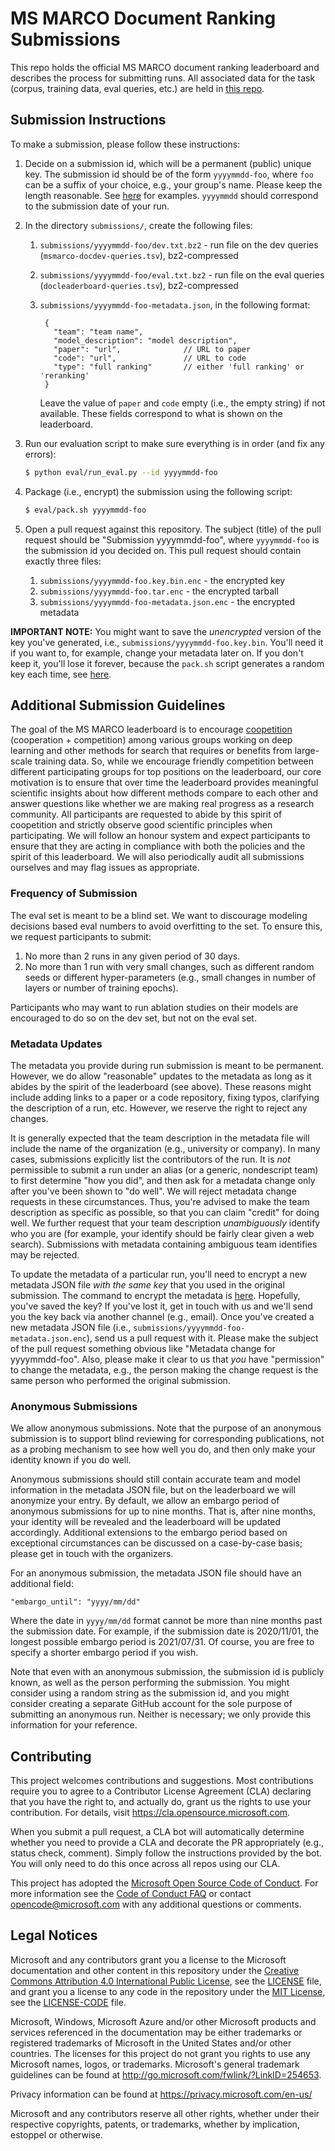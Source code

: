 # MS MARCO Document Ranking Submissions

This repo holds the official MS MARCO document ranking leaderboard and describes the process for submitting runs.
All associated data for the task (corpus, training data, eval queries, etc.) are held in [this repo](https://github.com/microsoft/MSMARCO-Document-Ranking).

## Submission Instructions

To make a submission, please follow these instructions:

1. Decide on a submission id, which will be a permanent (public) unique key. The submission id should be of the form `yyyymmdd-foo`, where `foo` can be a suffix of your choice, e.g., your group's name.
Please keep the length reasonable.
See [here](https://github.com/microsoft/MSMARCO-Document-Ranking-Archive/tree/main/submissions) for examples.
`yyyymmdd` should correspond to the submission date of your run.

2. In the directory `submissions/`, create the following files:
   1. `submissions/yyyymmdd-foo/dev.txt.bz2` - run file on the dev queries (`msmarco-docdev-queries.tsv`), bz2-compressed
   2. `submissions/yyyymmdd-foo/eval.txt.bz2` - run file on the eval queries (`docleaderboard-queries.tsv`), bz2-compressed
   3. `submissions/yyyymmdd-foo-metadata.json`, in the following format:

       ```
        {
          "team": "team name",
          "model_description": "model description",
          "paper": "url",              // URL to paper
          "code": "url",               // URL to code
          "type": "full ranking"       // either 'full ranking' or 'reranking'
        }
       ```
       Leave the value of `paper` and `code` empty (i.e., the empty string) if not available.
       These fields correspond to what is shown on the leaderboard.

3. Run our evaluation script to make sure everything is in order (and fix any errors):
   ```bash
   $ python eval/run_eval.py --id yyyymmdd-foo
   ```

4. Package (i.e., encrypt) the submission using the following script:
   ```bash
   $ eval/pack.sh yyyymmdd-foo
   ```

5. Open a pull request against this repository.
The subject (title) of the pull request should be "Submission yyyymmdd-foo", where `yyyymmdd-foo` is the submission id you decided on.
This pull request should contain exactly three files:
   1. `submissions/yyyymmdd-foo.key.bin.enc` - the encrypted key
   2. `submissions/yyyymmdd-foo.tar.enc` - the encrypted tarball
   3. `submissions/yyyymmdd-foo-metadata.json.enc` - the encrypted metadata

**IMPORTANT NOTE:**
You might want to save the _unencrypted_ version of the key you've generated, i.e., `submissions/yyyymmdd-foo.key.bin`.
You'll need it if you want to, for example, change your metadata later on.
If you don't keep it, you'll lose it forever, because the `pack.sh` script generates a random key each time, see [here](https://github.com/microsoft/MSMARCO-Document-Ranking-Submissions/blob/main/eval/pack.sh#L6).

## Additional Submission Guidelines

The goal of the MS MARCO leaderboard is to encourage [coopetition](https://en.wikipedia.org/wiki/Coopetition) (cooperation + competition) among various groups working on deep learning and other methods for search that requires or benefits from large-scale training data.
So, while we encourage friendly competition between different participating groups for top positions on the leaderboard, our core motivation is to ensure that over time the leaderboard provides meaningful scientific insights about how different methods compare to each other and answer questions like whether we are making real progress as a research community.
All participants are requested to abide by this spirit of coopetition and strictly observe good scientific principles when participating.
We will follow an honour system and expect participants to ensure that they are acting in compliance with both the policies and the spirit of this leaderboard.
We will also periodically audit all submissions ourselves and may flag issues as appropriate. 

### Frequency of Submission
The eval set is meant to be a blind set.
We want to discourage modeling decisions based eval numbers to avoid overfitting to the set.
To ensure this, we request participants to submit:

1. No more than 2 runs in any given period of 30 days.
2. No more than 1 run with very small changes, such as different random seeds or different hyper-parameters (e.g., small changes in number of layers or number of training epochs).

Participants who may want to run ablation studies on their models are encouraged to do so on the dev set, but not on the eval set.

### Metadata Updates

The metadata you provide during run submission is meant to be permanent.
However, we do allow "reasonable" updates to the metadata as long as it abides by the spirit of the leaderboard (see above).
These reasons might include adding links to a paper or a code repository, fixing typos, clarifying the description of a run, etc.
However, we reserve the right to reject any changes.

It is generally expected that the team description in the metadata file will include the name of the organization (e.g., university or company).
In many cases, submissions explicitly list the contributors of the run.
It is _not_ permissible to submit a run under an alias (or a generic, nondescript team) to first determine "how you did", and then ask for a metadata change only after you've been shown to "do well".
We will reject metadata change requests in these circumstances.
Thus, you're advised to make the team description as specific as possible, so that you can claim "credit" for doing well.
We further request that your team description _unambiguously_ identify who you are (for example, your identify should be fairly clear given a web search).
Submissions with metadata containing ambiguous team identifies may be rejected.

To update the metadata of a particular run, you'll need to encrypt a new metadata JSON file _with the same key_ that you used in the original submission.
The command to encrypt the metadata is [here](https://github.com/microsoft/MSMARCO-Document-Ranking-Submissions/blob/main/eval/pack.sh#L11).
Hopefully, you've saved the key?
If you've lost it, get in touch with us and we'll send you the key back via another channel (e.g., email).
Once you've created a new metadata JSON file (i.e., `submissions/yyyymmdd-foo-metadata.json.enc`), send us a pull request with it.
Please make the subject of the pull request something obvious like "Metadata change for yyyymmdd-foo".
Also, please make it clear to us that _you_ have "permission" to change the metadata, e.g., the person making the change request is the same person who performed the original submission. 

### Anonymous Submissions

We allow anonymous submissions.
Note that the purpose of an anonymous submission is to support blind reviewing for corresponding publications, not as a probing mechanism to see how well you do, and then only make your identity known if you do well.

Anonymous submissions should still contain accurate team and model information in the metadata JSON file, but on the leaderboard we will anonymize your entry.
By default, we allow an embargo period of anonymous submissions for up to nine months.
That is, after nine months, your identity will be revealed and the leaderboard will be updated accordingly.
Additional extensions to the embargo period based on exceptional circumstances can be discussed on a case-by-case basis; please get in touch with the organizers.

For an anonymous submission, the metadata JSON file should have an additional field:

```
"embargo_until": "yyyy/mm/dd"
```

Where the date in `yyyy/mm/dd` format cannot be more than nine months past the submission date.
For example, if the submission date is 2020/11/01, the longest possible embargo period is 2021/07/31.
Of course, you are free to specify a shorter embargo period if you wish.

Note that even with an anonymous submission, the submission id is publicly known, as well as the person performing the submission.
You might consider using a random string as the submission id, and you might consider creating a separate GitHub account for the sole purpose of submitting an anonymous run.
Neither is necessary; we only provide this information for your reference.


## Contributing

This project welcomes contributions and suggestions.  Most contributions require you to agree to a
Contributor License Agreement (CLA) declaring that you have the right to, and actually do, grant us
the rights to use your contribution. For details, visit https://cla.opensource.microsoft.com.

When you submit a pull request, a CLA bot will automatically determine whether you need to provide
a CLA and decorate the PR appropriately (e.g., status check, comment). Simply follow the instructions
provided by the bot. You will only need to do this once across all repos using our CLA.

This project has adopted the [Microsoft Open Source Code of Conduct](https://opensource.microsoft.com/codeofconduct/).
For more information see the [Code of Conduct FAQ](https://opensource.microsoft.com/codeofconduct/faq/) or
contact [opencode@microsoft.com](mailto:opencode@microsoft.com) with any additional questions or comments.

## Legal Notices

Microsoft and any contributors grant you a license to the Microsoft documentation and other content
in this repository under the [Creative Commons Attribution 4.0 International Public License](https://creativecommons.org/licenses/by/4.0/legalcode),
see the [LICENSE](LICENSE) file, and grant you a license to any code in the repository under the [MIT License](https://opensource.org/licenses/MIT), see the
[LICENSE-CODE](LICENSE-CODE) file.

Microsoft, Windows, Microsoft Azure and/or other Microsoft products and services referenced in the documentation
may be either trademarks or registered trademarks of Microsoft in the United States and/or other countries.
The licenses for this project do not grant you rights to use any Microsoft names, logos, or trademarks.
Microsoft's general trademark guidelines can be found at http://go.microsoft.com/fwlink/?LinkID=254653.

Privacy information can be found at https://privacy.microsoft.com/en-us/

Microsoft and any contributors reserve all other rights, whether under their respective copyrights, patents,
or trademarks, whether by implication, estoppel or otherwise.
